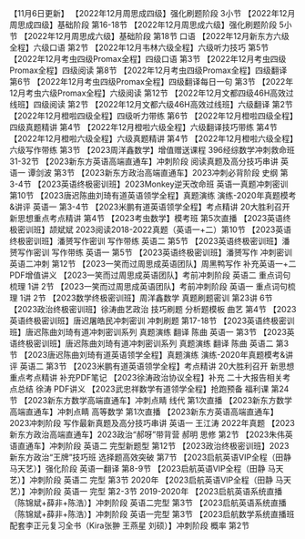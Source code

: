 【11月6日更新】
【2022年12月周思成四级】强化刷题阶段 3小节
【2022年12月周思成四级】基础阶段 第16-18节
【2022年12月周思成六级】强化刷题阶段 5小节
【2022年12月周思成六级】基础阶段 第18节 口语
【2022年12月新东方六级全程】六级口语 第2节
【2022年12月韦林六级全程】六级听力技巧 第5节
【2022年12月考虫四级Promax全程】四级口语 第3节
【2022年12月考虫四级Promax全程】四级阅读 第8节
【2022年12月考虫四级Promax全程】四级翻译 第6节
【2022年12月考虫四级Promax全程】四级翻译每日一句 第3节
【2022年12月考虫六级Promax全程】六级阅读 第12节
【2022年12月文都四级46H高效过线班】四级阅读 第2节
【2022年12月文都六级46H高效过线班】六级翻译 第2节
【2022年12月橙啦四级全程】四级听力带练  第6节
【2022年12月橙啦四级全程】四级真题精讲 第4节
【2022年12月橙啦六级全程】六级翻译技巧带练 第4节
【2022年12月橙啦六级全程】六级真题精讲 第4节
【2022年12月橙啦六级全程】六级写作带练 第3节
【2023周洋鑫数学】增值赠送课程 396经综数学冲刺救命班 31-32节
【2023新东方英语高端直通车】冲刺阶段 阅读真题及高分技巧串讲 英语一 谭剑波 第3节
【2023新东方政治高端直通车】2023冲刺必背阶段 史纲 第3-4节
【2023英语终极密训班】2023Monkey逆天改命班 英语一真题冲刺密训 第10节
【2023唐迟陈曲刘琦有道英语领学全程】真题演练 演练-2020年真题模考&讲评 英语一 第3-4节
【2023米鹏有道英语领学全程】考点精讲 20大胜利召开 新思想重点考点精讲 第4节
【2023考虫数学】模考班 第5次直播
【2023英语终极密训班】颉斌斌 2023阅读2018-2022真题（英语一+二）第10节
【2023英语终极密训班】潘赟写作密训 写作带练 英语二 第5节
【2023英语终极密训班】潘赟写作密训 写作带练 英语一 第5节
【2023英语终极密训班】潘赟写作 冲刺密训 英语二冲刺 第12节
【2023一笑而过周思成英语团队】周黑鸭写作 补充英语一+二PDF增值讲义
【2023一笑而过周思成英语团队】考前冲刺阶段 英语二 重点词句梳理 1讲 2节
【2023一笑而过周思成英语团队】考前冲刺阶段 英语一 重点词句梳理 1讲 2节
【2023数学终极密训班】周洋鑫数学 真题刷题密训 第23讲 6节
【2023政治终极密训班】徐涛曲艺政治 技巧刷题  分析题模板 曲艺 第4节
【2023英语终极密训班】唐迟屠皓民冲刺密训 冲刺刷题 第17-18节
【2023英语终极密训班】唐迟陈曲刘琦有道冲刺密训系列 真题演练 翻译 陈曲 英语一 第3节
【2023英语终极密训班】唐迟陈曲刘琦有道冲刺密训系列 真题演练 翻译 陈曲 英语二 第3节
【2023唐迟陈曲刘琦有道英语领学全程】真题演练 演练-2020年真题模考&讲评 英语二 第3节
【2023米鹏有道英语领学全程】考点精讲 20大胜利召开 新思想重点考点精讲 补充PDF笔记
【2023徐涛政治协议全程】补充 二十大报告相关考点总结 徐涛 PDF讲义
【2023武忠祥数学有道领学全程】抢跑预备 福利课 第24节
【2023新东方数学高端直通车】冲刺点睛 线代 第1次直播
【2023新东方数学高端直通车】冲刺点睛 高等数学 第1次直播
【2023新东方英语高端直通车】2023冲刺阶段 写作最新真题及高分技巧串讲 英语一 王江涛 2022年真题
【2023新东方政治高端直通车】2023政治“郝呀”带背营 郝明  思修 第2节
【2023朱伟英语直通车】冲刺阶段 英语二 完型新题型 第12节
【2023政治终极密训班】2023新东方政治“王牌”技巧班 选择题高效突破 第7节
【2023启航英语VIP全程（田静 马天艺）】强化阶段 英语一翻译 第8-9节
【2023启航英语VIP全程（田静 马天艺）】冲刺阶段 英语二 完型 第3节 2020年
【2023启航英语VIP全程（田静 马天艺）】冲刺阶段 英语一 完型 第2-3节 2019-2020年
【2023启航英语系统直播（陈锦斌+薛非+陈浩）】冲刺阶段 英语二完型 第3节
【2023启航英语系统直播（陈锦斌+薛非+陈浩）】冲刺阶段 英语一完型 第3节
【2023启航数学系统直播班配套李正元复习全书（Kira张翀 王燕星 刘硕）】冲刺阶段 概率 第2节

 
